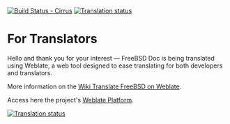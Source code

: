 [![Build Status - Cirrus](https://api.cirrus-ci.com/github/doc-br/freebsd-doc-translate.svg)](https://cirrus-ci.com/github/doc-br/freebsd-doc-translate/main)
[![Translation status](https://translate-dev.freebsd.org/widgets/freebsd-doc/-/svg-badge.svg)](https://translate-dev.freebsd.org/engage/freebsd-doc/?utm_source=widget)

# For Translators

Hello and thank you for your interest — FreeBSD Doc is being translated using
Weblate, a web tool designed to ease translating for both developers and
translators.


More information on the [Wiki Translate FreeBSD on
Weblate](https://wiki.freebsd.org/DocTranslationOnWeblate).


Access here the project's [Weblate
Platform](https://translate-dev.freebsd.org/).


[![Translation status](https://translate-dev.freebsd.org/widgets/documentation/-/287x66-grey.png)](https://translate-dev.freebsd.org/engage/documentation/?utm_source=widget)
